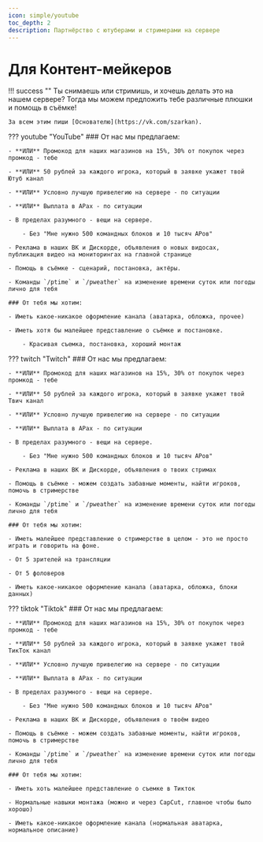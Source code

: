 ```yaml
---
icon: simple/youtube
toc_depth: 2
description: Партнёрство с ютуберами и стримерами на сервере
---
```


# Для Контент-мейкеров

!!! success ""
    Ты снимаешь или стримишь, и хочешь делать это на нашем сервере? Тогда мы можем предложить тебе различные плюшки и помощь в съёмке!

    За всем этим пиши [Основателю](https://vk.com/szarkan).

??? youtube "YouTube"
    ### От нас мы предлагаем:

    - **ИЛИ** Промокод для наших магазинов на 15%, 30% от покупок через промкод - тебе

    - **ИЛИ** 50 рублей за каждого игрока, который в заявке укажет твой Ютуб канал

    - **ИЛИ** Условно лучшую привелегию на сервере - по ситуации

    - **ИЛИ** Выплата в АРах - по ситуации

    - В пределах разумного - вещи на сервере.

        - Без "Мне нужно 500 командных блоков и 10 тысяч АРов"

    - Реклама в наших ВК и Дискорде, объявления о новых видосах, публикация видео на мониторингах на главной странице

    - Помощь в съёмке - сценарий, постановка, актёры.

    - Команды `/ptime` и `/pweather` на изменение времени суток или погоды лично для тебя

    ### От тебя мы хотим:

    - Иметь какое-никакое оформление канала (аватарка, обложка, прочее)

    - Иметь хотя бы малейшее представление о съёмке и постановке. 

        - Красивая съемка, постановка, хороший монтаж

??? twitch "Twitch"
    ### От нас мы предлагаем:

    - **ИЛИ** Промокод для наших магазинов на 15%, 30% от покупок через промкод - тебе

    - **ИЛИ** 50 рублей за каждого игрока, который в заявке укажет твой Твич канал

    - **ИЛИ** Условно лучшую привелегию на сервере - по ситуации

    - **ИЛИ** Выплата в АРах - по ситуации

    - В пределах разумного - вещи на сервере.

        - Без "Мне нужно 500 командных блоков и 10 тысяч АРов"

    - Реклама в наших ВК и Дискорде, объявления о твоих стримах

    - Помощь в съёмке - можем создать забавные моменты, найти игроков, помочь в стримерстве

    - Команды `/ptime` и `/pweather` на изменение времени суток или погоды лично для тебя

    ### От тебя мы хотим:

    - Иметь малейшее представление о стримерстве в целом - это не просто играть и говорить на фоне.

    - От 5 зрителей на трансляции

    - От 5 фоловеров

    - Иметь какое-никакое оформление канала (аватарка, обложка, блоки данных)

??? tiktok "Tiktok"
    ### От нас мы предлагаем:

    - **ИЛИ** Промокод для наших магазинов на 15%, 30% от покупок через промкод - тебе

    - **ИЛИ** 50 рублей за каждого игрока, который в заявке укажет твой ТикТок канал

    - **ИЛИ** Условно лучшую привелегию на сервере - по ситуации

    - **ИЛИ** Выплата в АРах - по ситуации
    
    - В пределах разумного - вещи на сервере.

        - Без "Мне нужно 500 командных блоков и 10 тысяч АРов"

    - Реклама в наших ВК и Дискорде, объявления о твоём видео

    - Помощь в съёмке - можем создать забавные моменты, найти игроков, помочь в стримерстве

    - Команды `/ptime` и `/pweather` на изменение времени суток или погоды лично для тебя

    ### От тебя мы хотим:

    - Иметь хоть малейшее представление о съемке в Тикток

    - Нормальные навыки монтажа (можно и через CapCut, главное чтобы было хорошо)

    - Иметь какое-никакое оформление канала (нормальная аватарка, нормальное описание)